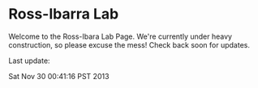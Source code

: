 # Ross-Ibarra Lab

Welcome to the Ross-Ibara Lab Page. We're currently under heavy construction, so please excuse the mess! Check back soon for updates. 

Last update:


Sat Nov 30 00:41:16 PST 2013
